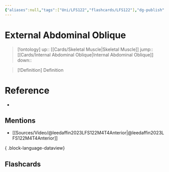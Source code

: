 ```yaml
---
{"aliases":null,"tags":["Uni/LFS122","flashcards/LFS122"],"dg-publish":true,"permalink":"/cards/external-abdominal-oblique/","dgPassFrontmatter":true}
---
```


# External Abdominal Oblique

> [!ontology]
> up:: [[Cards/Skeletal Muscle\|Skeletal Muscle]]
> jump:: [[Cards/Internal Abdominal Oblique\|Internal Abdominal Oblique]]
> down:: 

> [!Definition] Definition

# Reference

- 

## Mentions

- [[Sources/Video/@leedaffin2023LFS122M4T4Anterior\|@leedaffin2023LFS122M4T4Anterior]]

{ .block-language-dataview}

## Flashcards